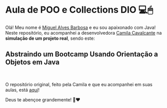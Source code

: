 # Aula de POO e Collections DIO 💻🖱

Olá! Meu nome é [Miguel Alves Barbosa](https://github.com/MiguelitoJLY) e eu sou apaixonado com Java! 
<br>
Neste repositório, eu acompanhei a desenvolvedora [Camila Cavalcante](https://github.com/cami-la) na **simulação de um projeto real**, sendo este:

## Abstraindo um Bootcamp Usando Orientação a Objetos em Java
<br>

O repositório original, feito pela Camila e que eu acompanhei em suas aulas, está [aqui](https://github.com/cami-la/desafio-poo-dio)!
<br>

Deus te abençoe grandemente! 🤗♥